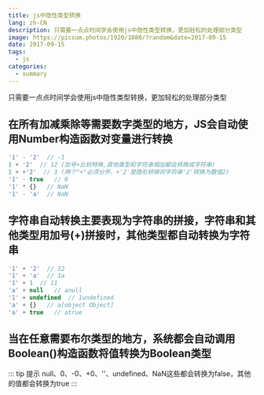 ```yaml
---
title: js中隐性类型转换
lang: zh-CN
description: 只需要一点点时间学会使用js中隐性类型转换，更加轻松的处理部分类型
image: https://picsum.photos/1920/1080/?random&date=2017-09-15
date: 2017-09-15
tags:
  - js
categories:
  - summary
--- 
```


只需要一点点时间学会使用js中隐性类型转换，更加轻松的处理部分类型

<!-- more -->

## 在所有加减乘除等需要数字类型的地方，JS会自动使用Number构造函数对变量进行转换

``` js
'1' - '2'  // -1  
1 + '2'  // 12 (加号+比较特殊,其他类型和字符串相加都会转换成字符串)
1 + +'2'  // 3 (两个"+"必须分开，+'2'是隐形转换将字符串'2'转换为数值2)
'1' - true   // 0  
'1' * {}   // NaN  
'1' - 'a'  // NaN
```

## 字符串自动转换主要表现为字符串的拼接，字符串和其他类型用加号(+)拼接时，其他类型都自动转换为字符串
``` js
'1' + '2'  // 12  
'1' + 'a'  // 1a  
'1' + 1  // 11  
'a' + null   // anull  
'1' + undefined  // 1undefined  
'a' + {}   // a[object Object]  
'a' + true   // atrue  
```

## 当在任意需要布尔类型的地方，系统都会自动调用Boolean()构造函数将值转换为Boolean类型

::: tip 提示
null、0、-0、+0、''、undefined、NaN这些都会转换为false，其他的值都会转换为true
:::